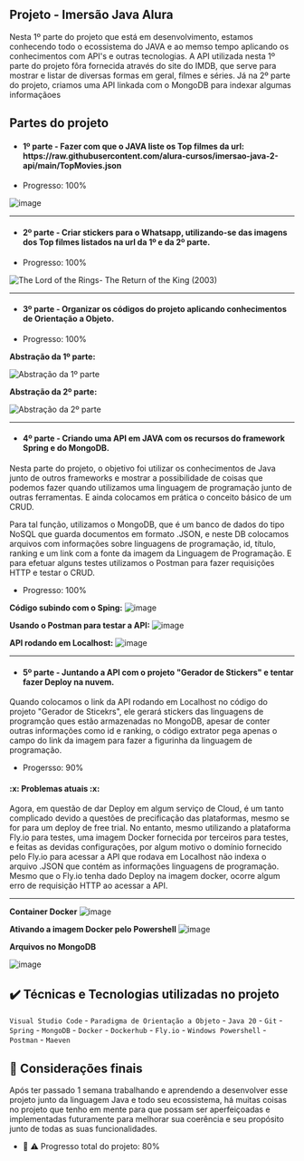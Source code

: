 ## Projeto - Imersão Java Alura

Nesta 1º parte do projeto que está em desenvolvimento, estamos conhecendo todo o ecossistema do JAVA e ao memso tempo aplicando os conhecimentos com API's e outras tecnologias.
A API utilizada nesta 1º parte do projeto fôra fornecida através do site do IMDB, que serve para mostrar e listar de diversas formas em geral, filmes e séries.
Já na 2º parte do projeto, criamos uma API linkada com o MongoDB para indexar algumas informaçãoes

## Partes do projeto

- <h4> 1º parte - Fazer com que o JAVA liste os Top filmes da url: https://raw.githubusercontent.com/alura-cursos/imersao-java-2-api/main/TopMovies.json </h4>
- Progresso: 100% 


![image](https://user-images.githubusercontent.com/49702498/229950279-ff814102-6ae5-49a1-8611-bd7b2ad2382d.png)


-----------------------------------------------------------------------------------------------------------------------------------------------------------------------

- <h4> 2º parte - Criar stickers para o Whatsapp, utilizando-se das imagens dos Top filmes listados na url da 1º e da 2º parte. </h4>
- Progresso: 100%

![The Lord of the Rings- The Return of the King (2003)](https://user-images.githubusercontent.com/49702498/229015752-aff862b2-a1a8-404c-b581-b218f635a6fe.png)


-----------------------------------------------------------------------------------------------------------------------------------------------------------------------

- <h4> 3º parte - Organizar os códigos do projeto aplicando conhecimentos de Orientação a Objeto. </h4>
- Progresso: 100%
 
 **Abstração da 1º parte:**
 
 
 
 
![Abstração da 1º parte](https://user-images.githubusercontent.com/49702498/229947749-f80a91b0-51d5-45c4-a554-146504d6df82.png)


 **Abstração da 2º parte:**
 
 
 
 
![Abstração da 2º parte](https://user-images.githubusercontent.com/49702498/229948575-0b6c6192-3cab-4231-8e30-9bf119b0bdd0.png)
        

        

-----------------------------------------------------------------------------------------------------------------------------------------------------------------------

- <h4>  4º parte - Criando uma API em JAVA com os recursos do framework Spring e do MongoDB. </h4>
Nesta parte do projeto, o objetivo foi utilizar os conhecimentos de Java junto de outros frameworks e mostrar a possibilidade de coisas que podemos fazer quando utilizamos uma linguagem de programação junto de outras ferramentas. E ainda colocamos em prática o conceito básico de um CRUD.

Para tal função, utilizamos o MongoDB, que é um banco de dados do tipo NoSQL que guarda documentos em formato .JSON, e neste DB colocamos arquivos com informações sobre linguagens de programação, id, título, ranking e um link com a fonte da imagem da Linguagem de Programação. E para efetuar alguns testes utilizamos o Postman para fazer requisições HTTP e testar o CRUD.

- Progresso: 100%

**Código subindo com o Sping:**
![image](https://user-images.githubusercontent.com/49702498/229951720-a1746913-7893-472a-a4cb-fdf1d3fc0097.png)




**Usando o Postman para testar a API:**
![image](https://user-images.githubusercontent.com/49702498/229955287-2b42aceb-0a52-4030-b88e-1d3acaa7019e.png)




**API rodando em Localhost:**
![image](https://user-images.githubusercontent.com/49702498/229954459-2616af32-2aea-4359-9fb2-ce2c8fe1788f.png)



-----------------------------------------------------------------------------------------------------------------------------------------------------------------------

- <h4> 5º parte - Juntando a API com o projeto "Gerador de Stickers" e tentar fazer Deploy na nuvem. </h4>
Quando colocamos o link da API rodando em Localhost no código do projeto "Gerador de Sticekrs", ele gerará stickers das linguagens de programção ques estão armazenadas
no MongoDB, apesar de conter outras informações como id e ranking, o código extrator pega apenas o campo do link da imagem para fazer a figurinha da linguagem de programação.
- Progersso: 90%

 <h4> :x: Problemas atuais :x: </h4>
Agora, em questão de dar Deploy em algum serviço de Cloud, é um tanto complicado devido a questões de precificação das plataformas, mesmo se for para um deploy de free trial. No entanto, mesmo utilizando a plataforma Fly.io para testes, uma imagem Docker fornecida por terceiros para testes, e feitas as devidas configurações, por algum motivo o domínio fornecido pelo Fly.io para acessar a API que rodava em Localhost não indexa o arquivo .JSON que contém as informações linguagens de programação.
Mesmo que o Fly.io tenha dado Deploy na imagem docker, ocorre algum erro de requisição HTTP ao acessar a API.

-----------------------------------------------------------------------------------------------------------------------------------------------------------------------
**Container Docker**
![image](https://user-images.githubusercontent.com/49702498/229959160-745ce864-0456-495e-8471-67e53d310ae9.png)


**Ativando a imagem Docker pelo Powershell**
![image](https://user-images.githubusercontent.com/49702498/229965409-30c447bb-b32e-4df6-a099-8be070dd011e.png)




**Arquivos no MongoDB**


![image](https://user-images.githubusercontent.com/49702498/229966209-7dad412f-1e7b-4541-be6c-b480f324d97e.png)


## :heavy_check_mark: Técnicas e Tecnologias utilizadas no projeto
`Visual Studio Code` - `Paradigma de Orientação a Objeto` - `Java 20` - `Git` - `Spring` -  `MongoDB` - `Docker` - `Dockerhub` - `Fly.io` - `Windows Powershell` - `Postman` - `Maeven`



## :checkered_flag: Considerações finais
Após ter passado 1 semana trabalhando e aprendendo a desenvolver esse projeto junto da linguagem Java e todo seu ecossistema, há muitas coisas no projeto que tenho em mente para que possam ser aperfeiçoadas e implementadas futuramente para melhorar sua coerência e seu propósito junto de todas as suas funcionalidades.
- :construction: :warning: Progresso total do projeto: 80%
